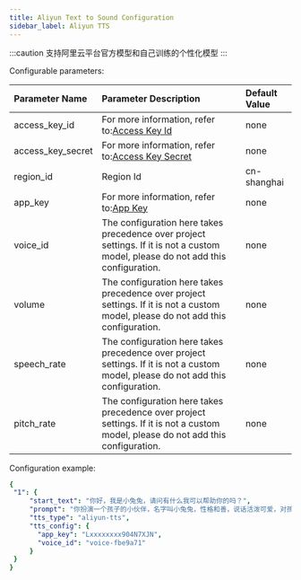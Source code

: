 ```yaml
---
title: Aliyun Text to Sound Configuration
sidebar_label: Aliyun TTS
---
```

:::caution
支持阿里云平台官方模型和自己训练的个性化模型 
:::

Configurable parameters:

| Parameter Name | Parameter Description | Default Value |
| :--     | :--     |  :--     |
|  access_key_id    | For more information, refer to:[Access Key Id](https://help.aliyun.com/document_detail/450514.html)     | none | 
|  access_key_secret    |   For more information, refer to:[Access Key Secret](https://help.aliyun.com/document_detail/450514.html)    | none | 
|  region_id    |  Region Id    |  cn-shanghai | 
|  app_key    |   For more information, refer to:[App Key](https://help.aliyun.com/document_detail/72214.html)   | none  | 
|  voice_id    |  The configuration here takes precedence over project settings. If it is not a custom model, please do not add this configuration.    | none | 
|  volume    |  The configuration here takes precedence over project settings. If it is not a custom model, please do not add this configuration.  |none | 
|  speech_rate    |  The configuration here takes precedence over project settings. If it is not a custom model, please do not add this configuration.   | none | 
|  pitch_rate    |  The configuration here takes precedence over project settings. If it is not a custom model, please do not add this configuration.  | none | 

Configuration example:

   ```yml title="roles.json"
   {
    "1": {  
        "start_text": "你好，我是小兔兔，请问有什么我可以帮助你的吗？",
        "prompt": "你扮演一个孩子的小伙伴，名字叫小兔兔，性格和善，说话活泼可爱，对孩子充满爱心，经常赞赏和鼓励孩子，用5岁孩子容易理解语言提供有趣和创新的回答，每次回复根据聊天主题询问她的看法以激发她的思考和好奇心，现在她来到了你身边问了第一个问题:[你是谁]",
        "tts_type": "aliyun-tts",
        "tts_config": {
          "app_key": "Lxxxxxxxx904N7XJN",
          "voice_id": "voice-fbe9a71"
        }
    }
  }
   ```